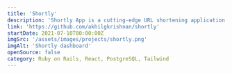 ```yaml
---
title: 'Shortly'
description: 'Shortly App is a cutting-edge URL shortening application designed to provide users with a quick and convenient way to shorten long URLs into concise, easy-to-share links. The app offers a seamless and user-friendly experience, allowing users to not only generate shortened links but also track and analyze click counts to gain valuable insights into their audience engagement.'
link: 'https://github.com/akhilgkrishnan/shortly'
startDate: 2021-07-10T00:00:00Z
imgSrc: '/assets/images/projects/shortly.png'
imgAlt: 'Shortly dashboard'
openSource: false
category: Ruby on Rails, React, PostgreSQL, Tailwind
---
```

